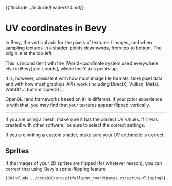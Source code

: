 {{#include ../include/header010.md}}

# UV coordinates in Bevy

In Bevy, the vertical axis for the pixels of textures / images, and when
sampling textures in a shader, points *downwards*, from top to bottom. The
origin is at the top left.

This is inconsistent with the [World-coordinate system used everywhere else
in Bevy][cb::coords], where the Y axis points up.

It is, however, consistent with how most image file formats store pixel data,
and with how most graphics APIs work (including DirectX, Vulkan, Metal,
WebGPU, but *not* OpenGL).

OpenGL (and frameworks based on it) is different. If your prior experience
is with that, you may find that your textures appear flipped vertically.

---

If you are using a mesh, make sure it has the correct UV values. If it was
created with other software, be sure to select the correct settings.

If you are writing a custom shader, make sure your UV arithmetic is correct.

## Sprites

If the images of your 2D sprites are flipped (for whatever reason), you can
correct that using Bevy's sprite-flipping feature:

```rust,no_run,noplayground
{{#include ../code010/src/pitfalls/uv_coordinates.rs:sprite-flipping}}
```

